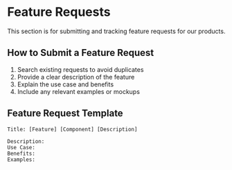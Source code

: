 # Feature Requests

This section is for submitting and tracking feature requests for our products.

## How to Submit a Feature Request
1. Search existing requests to avoid duplicates
2. Provide a clear description of the feature
3. Explain the use case and benefits
4. Include any relevant examples or mockups

## Feature Request Template

```
Title: [Feature] [Component] [Description]

Description:
Use Case:
Benefits:
Examples:
```
